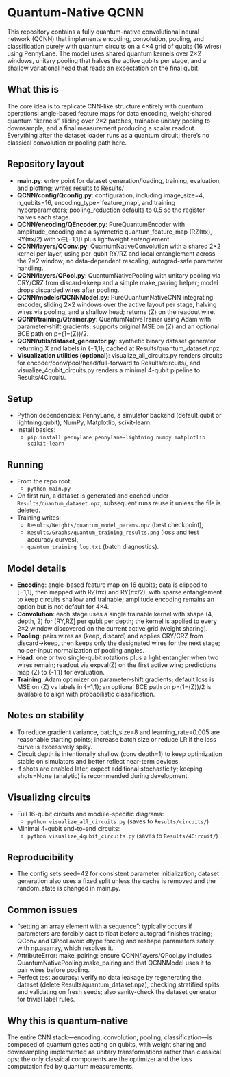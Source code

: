 # Quantum-Native QCNN

This repository contains a fully quantum-native convolutional neural network (QCNN) that implements encoding, convolution, pooling, and classification purely with quantum circuits on a 4×4 grid of qubits (16 wires) using PennyLane. The model uses shared quantum kernels over 2×2 windows, unitary pooling that halves the active qubits per stage, and a shallow variational head that reads an expectation on the final qubit.

## What this is

The core idea is to replicate CNN-like structure entirely with quantum operations: angle-based feature maps for data encoding, weight-shared quantum “kernels” sliding over 2×2 patches, trainable unitary pooling to downsample, and a final measurement producing a scalar readout. Everything after the dataset loader runs as a quantum circuit; there’s no classical convolution or pooling path here.

## Repository layout

- **main.py**: entry point for dataset generation/loading, training, evaluation, and plotting; writes results to Results/
- **QCNN/config/Qconfig.py**: configuration, including image_size=4, n_qubits=16, encoding_type='feature_map', and training hyperparameters; pooling_reduction defaults to 0.5 so the register halves each stage.
- **QCNN/encoding/QEncoder.py**: PureQuantumEncoder with amplitude_encoding and a symmetric quantum_feature_map (RZ(πx), RY(πx/2) with x∈[−1,1]) plus lightweight entanglement.
- **QCNN/layers/QConv.py**: QuantumNativeConvolution with a shared 2×2 kernel per layer, using per-qubit RY/RZ and local entanglement across the 2×2 window; no data-dependent rescaling, autograd-safe parameter handling.
- **QCNN/layers/QPool.py**: QuantumNativePooling with unitary pooling via CRY/CRZ from discard→keep and a simple make_pairing helper; model drops discarded wires after pooling.
- **QCNN/models/QCNNModel.py**: PureQuantumNativeCNN integrating encoder, sliding 2×2 windows over the active layout per stage, halving wires via pooling, and a shallow head; returns ⟨Z⟩ on the readout wire.
- **QCNN/training/Qtrainer.py**: QuantumNativeTrainer using Adam with parameter-shift gradients; supports original MSE on ⟨Z⟩ and an optional BCE path on p=(1−⟨Z⟩)/2.
- **QCNN/utils/dataset_generator.py**: synthetic binary dataset generator returning X and labels in {−1,1}; cached at Results/quantum_dataset.npz.
- **Visualization utilities (optional)**: visualize_all_circuits.py renders circuits for encoder/conv/pool/head/full-forward to Results/circuits/, and visualize_4qubit_circuits.py renders a minimal 4-qubit pipeline to Results/4Circuit/.

## Setup

- Python dependencies: PennyLane, a simulator backend (default.qubit or lightning.qubit), NumPy, Matplotlib, scikit-learn.
- Install basics:
  - `pip install pennylane pennylane-lightning numpy matplotlib scikit-learn`

## Running

- From the repo root:
  - `python main.py`
- On first run, a dataset is generated and cached under `Results/quantum_dataset.npz`; subsequent runs reuse it unless the file is deleted.
- Training writes:
  - `Results/Weights/quantum_model_params.npz` (best checkpoint),
  - `Results/Graphs/quantum_training_results.png` (loss and test accuracy curves),
  - `quantum_training_log.txt` (batch diagnostics).

## Model details

- **Encoding**: angle-based feature map on 16 qubits; data is clipped to [−1,1], then mapped with RZ(πx) and RY(πx/2), with sparse entanglement to keep circuits shallow and trainable; amplitude encoding remains an option but is not default for 4×4.
- **Convolution**: each stage uses a single trainable kernel with shape (4, depth, 2) for [RY,RZ] per qubit per depth; the kernel is applied to every 2×2 window discovered on the current active grid (weight sharing).
- **Pooling**: pairs wires as (keep, discard) and applies CRY/CRZ from discard→keep, then keeps only the designated wires for the next stage; no per-input normalization of pooling angles.
- **Head**: one or two single-qubit rotations plus a light entangler when two wires remain; readout via expval(Z) on the first active wire; predictions map ⟨Z⟩ to {-1,1} for evaluation.
- **Training**: Adam optimizer on parameter-shift gradients; default loss is MSE on ⟨Z⟩ vs labels in {−1,1}; an optional BCE path on p=(1−⟨Z⟩)/2 is available to align with probabilistic classification.

## Notes on stability

- To reduce gradient variance, batch_size=8 and learning_rate=0.005 are reasonable starting points; increase batch size or reduce LR if the loss curve is excessively spiky.
- Circuit depth is intentionally shallow (conv depth=1) to keep optimization stable on simulators and better reflect near-term devices.
- If shots are enabled later, expect additional stochasticity; keeping shots=None (analytic) is recommended during development.

## Visualizing circuits

- Full 16-qubit circuits and module-specific diagrams:
  - `python visualize_all_circuits.py` (saves to `Results/circuits/`)
- Minimal 4-qubit end-to-end circuits:
  - `python visualize_4qubit_circuits.py` (saves to `Results/4Circuit/`)

## Reproducibility

- The config sets seed=42 for consistent parameter initialization; dataset generation also uses a fixed split unless the cache is removed and the random_state is changed in main.py.

## Common issues

- “setting an array element with a sequence”: typically occurs if parameters are forcibly cast to float before autograd finishes tracing; QConv and QPool avoid dtype forcing and reshape parameters safely with np.asarray, which resolves it.
- AttributeError: make_pairing: ensure QCNN/layers/QPool.py includes QuantumNativePooling.make_pairing and that QCNNModel uses it to pair wires before pooling.
- Perfect test accuracy: verify no data leakage by regenerating the dataset (delete Results/quantum_dataset.npz), checking stratified splits, and validating on fresh seeds; also sanity-check the dataset generator for trivial label rules.

## Why this is quantum-native

The entire CNN stack—encoding, convolution, pooling, classification—is composed of quantum gates acting on qubits, with weight sharing and downsampling implemented as unitary transformations rather than classical ops; the only classical components are the optimizer and the loss computation fed by quantum measurements.
